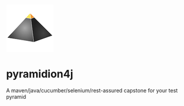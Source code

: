 ![Pyramidion logo](docs/pyramidion4j_logo_128.png)

# pyramidion4j
A maven/java/cucumber/selenium/rest-assured capstone for your test pyramid
